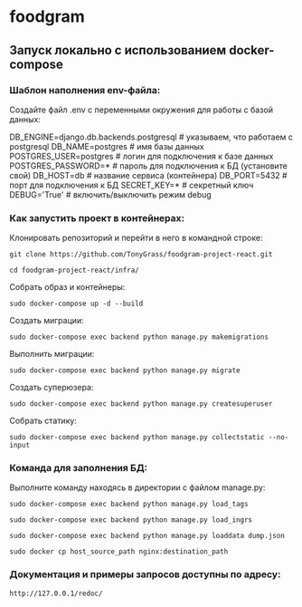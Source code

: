 # foodgram

## Запуск локально с использованием docker-compose

### Шаблон наполнения env-файла:

Создайте файл .env с переменными окружения для работы с базой данных:

DB_ENGINE=django.db.backends.postgresql # указываем, что работаем с postgresql
DB_NAME=postgres # имя базы данных
POSTGRES_USER=postgres # логин для подключения к базе данных
POSTGRES_PASSWORD=* # пароль для подключения к БД (установите свой)
DB_HOST=db # название сервиса (контейнера)
DB_PORT=5432 # порт для подключения к БД 
SECRET_KEY=* # секретный ключ
DEBUG='True' # включить/выключить режим debug

### Как запустить проект в контейнерах:

Клонировать репозиторий и перейти в него в командной строке:

```
git clone https://github.com/TonyGrass/foodgram-project-react.git
```

```
cd foodgram-project-react/infra/
```

Собрать образ и контейнеры:

```
sudo docker-compose up -d --build
```

Создать миграции:
```
sudo docker-compose exec backend python manage.py makemigrations
```

Выполнить миграции:

```
sudo docker-compose exec backend python manage.py migrate
```

Создать суперюзера:

```
sudo docker-compose exec backend python manage.py createsuperuser
```

Собрать статику:

```
sudo docker-compose exec backend python manage.py collectstatic --no-input
```

### Команда для заполнения БД:

Выполните команду находясь в директории с файлом manage.py:

```
sudo docker-compose exec backend python manage.py load_tags
```

```
sudo docker-compose exec backend python manage.py load_ingrs
```

```
sudo docker-compose exec backend python manage.py loaddata dump.json 
```

```
sudo docker cp host_source_path nginx:destination_path
```

### Документация и примеры запросов доступны по адресу:

```
http://127.0.0.1/redoc/
```
